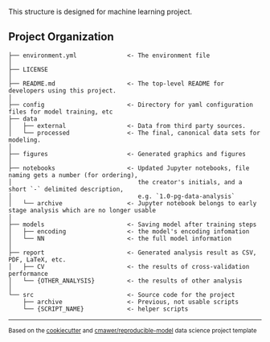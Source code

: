 
This structure is designed for machine learning project.

Project Organization
------------

    ├── environment.yml              <- The environment file
    │
    ├── LICENSE
    │
    ├── README.md                    <- The top-level README for developers using this project.
    │
    ├── config                       <- Directory for yaml configuration files for model training, etc
    ├── data
    │   ├── external                 <- Data from third party sources.
    │   └── processed                <- The final, canonical data sets for modeling.
    │
    ├── figures                      <- Generated graphics and figures
    │
    ├── notebooks                    <- Updated Jupyter notebooks, file naming gets a number (for ordering),
    │                                   the creator's initials, and a short `-` delimited description, 
    │                                   e.g. `1.0-pg-data-analysis`
    │   └── archive                  <- Jupyter notebook belongs to early stage analysis which are no longer usable
    │
    ├── models                       <- Saving model after training steps
    │   ├── encoding                 <- the model's encoding infomation    
    │   └── NN                       <- the full model information
    │
    ├── report                       <- Generated analysis result as CSV, PDF, LaTeX, etc.
    │   ├── CV                       <- the results of cross-validation performance
    │   └── {OTHER_ANALYSIS}         <- the results of other analysis
    │
    └── src                          <- Source code for the project
        ├── archive                  <- Previous, not usable scripts
        └── {SCRIPT_NAME}            <- helper scripts
    

--------

<p><small>Based on the <a target="_blank" href="https://drivendata.github.io/cookiecutter-data-science/">cookiecutter</a> and <a target="_blank" href="https://github.com/cmawer/reproducible-model">cmawer/reproducible-model</a> data science project template</small></p>
